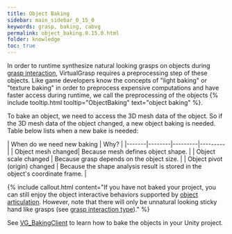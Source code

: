 ```yaml
---
title: Object Baking
sidebar: main_sidebar_0_15_0
keywords: grasp, baking, cabvg
permalink: object_baking.0.15.0.html
folder: knowledge
toc: true
---
```


In order to runtime synthesize natural looking grasps on objects during [grasp interaction](grasp_interaction.0.15.0.html), 
VirtualGrasp requires a preprocessing step of these objects. 
Like game developers know the concepts of "light baking" or "texture baking" in order to preprocess expensive computations and have faster access during runtime, we call the preprocessing of the objects {% include tooltip.html tooltip="ObjectBaking" text="object baking" %}.

To bake an object, we need to access the 3D mesh data of the object. 
So if the 3D mesh data of the object changed, a new object baking is needed. 
Table below lists when a new bake is needed:

| When do we need new baking | Why? |
|-------|--------|---------|---------|
| Object mesh changed|  Because mesh defines object shape. | 
| Object scale changed |  Because grasp depends on the object size. | 
| Object pivot (origin) changed |  Because the shape analysis result is stored in the object's coordinate frame. | 

{% include callout.html content="If you have not baked your project, you can still enjoy 
the object interactive behaviors supported by [object articulation](object_articulation.0.15.0.html#object-articulation). 
However, note that there will only be unnatural looking sticky hand like grasps
 (see [grasp interaction type](grasp_interaction.0.15.0.html#grasp-interaction-type))." %}

See [VG_BakingClient](unity_component_vgbakingclient.0.15.0.html) to learn how to bake the objects in your Unity project.
